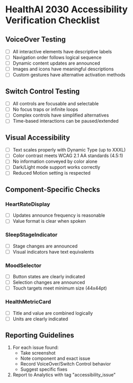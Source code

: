 # HealthAI 2030 Accessibility Verification Checklist

## VoiceOver Testing
- [ ] All interactive elements have descriptive labels
- [ ] Navigation order follows logical sequence
- [ ] Dynamic content updates are announced
- [ ] Images and icons have meaningful descriptions
- [ ] Custom gestures have alternative activation methods

## Switch Control Testing
- [ ] All controls are focusable and selectable
- [ ] No focus traps or infinite loops
- [ ] Complex controls have simplified alternatives
- [ ] Time-based interactions can be paused/extended

## Visual Accessibility
- [ ] Text scales properly with Dynamic Type (up to XXXL)
- [ ] Color contrast meets WCAG 2.1 AA standards (4.5:1)
- [ ] No information conveyed by color alone
- [ ] Dark/Light mode support works correctly
- [ ] Reduced Motion setting is respected

## Component-Specific Checks

### HeartRateDisplay
- [ ] Updates announce frequency is reasonable
- [ ] Value format is clear when spoken

### SleepStageIndicator  
- [ ] Stage changes are announced
- [ ] Visual indicators have text equivalents

### MoodSelector
- [ ] Button states are clearly indicated
- [ ] Selection changes are announced
- [ ] Touch targets meet minimum size (44x44pt)

### HealthMetricCard
- [ ] Title and value are combined logically
- [ ] Units are clearly indicated

## Reporting Guidelines
1. For each issue found:
   - Take screenshot
   - Note component and exact issue  
   - Record VoiceOver/Switch Control behavior
   - Suggest specific fixes
2. Report to Analytics with tag "accessibility_issue"